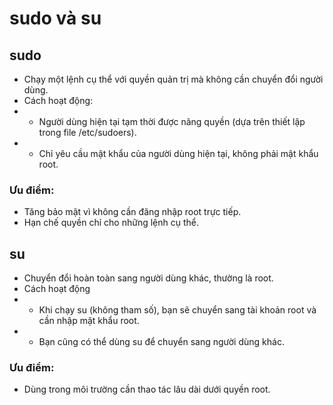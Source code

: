 # sudo và su
## sudo 
* Chạy một lệnh cụ thể với quyền quản trị mà không cần chuyển đổi người dùng.
* Cách hoạt động:
* * Người dùng hiện tại tạm thời được nâng quyền (dựa trên thiết lập trong file /etc/sudoers).
* * Chỉ yêu cầu mật khẩu của người dùng hiện tại, không phải mật khẩu root.
### Ưu điểm:
* Tăng bảo mật vì không cần đăng nhập root trực tiếp.
* Hạn chế quyền chỉ cho những lệnh cụ thể.
## su
* Chuyển đổi hoàn toàn sang người dùng khác, thường là root.
* Cách hoạt động
* * Khi chạy su (không tham số), bạn sẽ chuyển sang tài khoản root và cần nhập mật khẩu root.
* * Bạn cũng có thể dùng su <username> để chuyển sang người dùng khác.
### Ưu điểm:
* Dùng trong môi trường cần thao tác lâu dài dưới quyền root.